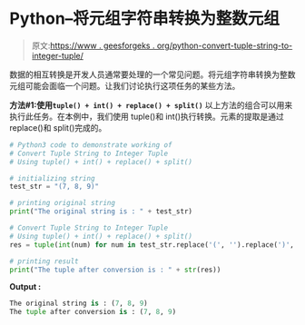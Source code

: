 # Python–将元组字符串转换为整数元组

> 原文:[https://www . geesforgeks . org/python-convert-tuple-string-to-integer-tuple/](https://www.geeksforgeeks.org/python-convert-tuple-string-to-integer-tuple/)

数据的相互转换是开发人员通常要处理的一个常见问题。将元组字符串转换为整数元组可能会面临一个问题。让我们讨论执行这项任务的某些方法。

**方法#1:使用`tuple() + int() + replace() + split()`**
以上方法的组合可以用来执行此任务。在本例中，我们使用 tuple()和 int()执行转换。元素的提取是通过 replace()和 split()完成的。

```py
# Python3 code to demonstrate working of 
# Convert Tuple String to Integer Tuple
# Using tuple() + int() + replace() + split()

# initializing string 
test_str = "(7, 8, 9)" 

# printing original string 
print("The original string is : " + test_str)

# Convert Tuple String to Integer Tuple
# Using tuple() + int() + replace() + split()
res = tuple(int(num) for num in test_str.replace('(', '').replace(')', '').replace('...', '').split(', '))

# printing result 
print("The tuple after conversion is : " + str(res)) 
```

**Output :**

```py
The original string is : (7, 8, 9)
The tuple after conversion is : (7, 8, 9)

```